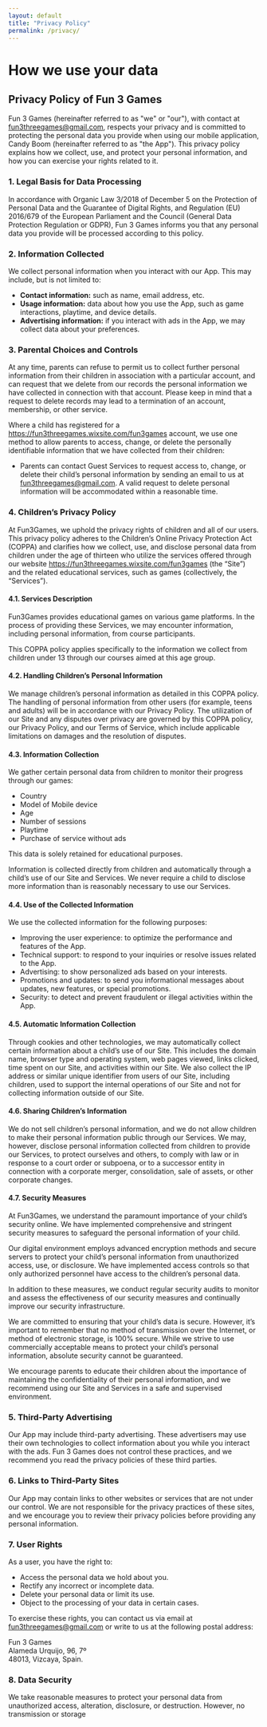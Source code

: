```yaml
---
layout: default
title: "Privacy Policy"
permalink: /privacy/
---
```


<div class="privacy-policy-content">
  <h1>How we use your data</h1>
  <h2>Privacy Policy of Fun 3 Games</h2>

  <p>Fun 3 Games (hereinafter referred to as "we" or "our"), with contact at <a href="mailto:fun3threegames@gmail.com">fun3threegames@gmail.com</a>, respects your privacy and is committed to protecting the personal data you provide when using our mobile application, Candy Boom (hereinafter referred to as "the App"). This privacy policy explains how we collect, use, and protect your personal information, and how you can exercise your rights related to it.</p>

  <h3>1. Legal Basis for Data Processing</h3>
  <p>In accordance with Organic Law 3/2018 of December 5 on the Protection of Personal Data and the Guarantee of Digital Rights, and Regulation (EU) 2016/679 of the European Parliament and the Council (General Data Protection Regulation or GDPR), Fun 3 Games informs you that any personal data you provide will be processed according to this policy.</p>

  <h3>2. Information Collected</h3>
  <p>We collect personal information when you interact with our App. This may include, but is not limited to:</p>
  <ul>
    <li><strong>Contact information:</strong> such as name, email address, etc.</li>
    <li><strong>Usage information:</strong> data about how you use the App, such as game interactions, playtime, and device details.</li>
    <li><strong>Advertising information:</strong> if you interact with ads in the App, we may collect data about your preferences.</li>
  </ul>

  <h3>3. Parental Choices and Controls</h3>
  <p>At any time, parents can refuse to permit us to collect further personal information from their children in association with a particular account, and can request that we delete from our records the personal information we have collected in connection with that account. Please keep in mind that a request to delete records may lead to a termination of an account, membership, or other service.</p>

  <p>Where a child has registered for a <a href="https://fun3threegames.wixsite.com/fun3games">https://fun3threegames.wixsite.com/fun3games</a> account, we use one method to allow parents to access, change, or delete the personally identifiable information that we have collected from their children:</p>
  <ul>
    <li>Parents can contact Guest Services to request access to, change, or delete their child’s personal information by sending an email to us at <a href="mailto:fun3threegames@gmail.com">fun3threegames@gmail.com</a>. A valid request to delete personal information will be accommodated within a reasonable time.</li>
  </ul>

  <h3>4. Children’s Privacy Policy</h3>
  <p>At Fun3Games, we uphold the privacy rights of children and all of our users. This privacy policy adheres to the Children’s Online Privacy Protection Act (COPPA) and clarifies how we collect, use, and disclose personal data from children under the age of thirteen who utilize the services offered through our website <a href="https://fun3threegames.wixsite.com/fun3games">https://fun3threegames.wixsite.com/fun3games</a> (the “Site”) and the related educational services, such as games (collectively, the “Services”).</p>

  <h4>4.1. Services Description</h4>
  <p>Fun3Games provides educational games on various game platforms. In the process of providing these Services, we may encounter information, including personal information, from course participants.</p>
  <p>This COPPA policy applies specifically to the information we collect from children under 13 through our courses aimed at this age group.</p>

  <h4>4.2. Handling Children’s Personal Information</h4>
  <p>We manage children’s personal information as detailed in this COPPA policy. The handling of personal information from other users (for example, teens and adults) will be in accordance with our Privacy Policy. The utilization of our Site and any disputes over privacy are governed by this COPPA policy, our Privacy Policy, and our Terms of Service, which include applicable limitations on damages and the resolution of disputes.</p>

  <h4>4.3. Information Collection</h4>
  <p>We gather certain personal data from children to monitor their progress through our games:</p>
  <ul>
    <li>Country</li>
    <li>Model of Mobile device</li>
    <li>Age</li>
    <li>Number of sessions</li>
    <li>Playtime</li>
    <li>Purchase of service without ads</li>
  </ul>
  <p>This data is solely retained for educational purposes.</p>
  <p>Information is collected directly from children and automatically through a child’s use of our Site and Services. We never require a child to disclose more information than is reasonably necessary to use our Services.</p>

  <h4>4.4. Use of the Collected Information</h4>
  <p>We use the collected information for the following purposes:</p>
  <ul>
    <li>Improving the user experience: to optimize the performance and features of the App.</li>
    <li>Technical support: to respond to your inquiries or resolve issues related to the App.</li>
    <li>Advertising: to show personalized ads based on your interests.</li>
    <li>Promotions and updates: to send you informational messages about updates, new features, or special promotions.</li>
    <li>Security: to detect and prevent fraudulent or illegal activities within the App.</li>
  </ul>

  <h4>4.5. Automatic Information Collection</h4>
  <p>Through cookies and other technologies, we may automatically collect certain information about a child’s use of our Site. This includes the domain name, browser type and operating system, web pages viewed, links clicked, time spent on our Site, and activities within our Site. We also collect the IP address or similar unique identifier from users of our Site, including children, used to support the internal operations of our Site and not for collecting information outside of our Site.</p>

  <h4>4.6. Sharing Children’s Information</h4>
  <p>We do not sell children’s personal information, and we do not allow children to make their personal information public through our Services. We may, however, disclose personal information collected from children to provide our Services, to protect ourselves and others, to comply with law or in response to a court order or subpoena, or to a successor entity in connection with a corporate merger, consolidation, sale of assets, or other corporate changes.</p>

  <h4>4.7. Security Measures</h4>
  <p>At Fun3Games, we understand the paramount importance of your child’s security online. We have implemented comprehensive and stringent security measures to safeguard the personal information of your child.</p>
  <p>Our digital environment employs advanced encryption methods and secure servers to protect your child’s personal information from unauthorized access, use, or disclosure. We have implemented access controls so that only authorized personnel have access to the children’s personal data.</p>
  <p>In addition to these measures, we conduct regular security audits to monitor and assess the effectiveness of our security measures and continually improve our security infrastructure.</p>
  <p>We are committed to ensuring that your child’s data is secure. However, it’s important to remember that no method of transmission over the Internet, or method of electronic storage, is 100% secure. While we strive to use commercially acceptable means to protect your child’s personal information, absolute security cannot be guaranteed.</p>
  <p>We encourage parents to educate their children about the importance of maintaining the confidentiality of their personal information, and we recommend using our Site and Services in a safe and supervised environment.</p>

  <h3>5. Third-Party Advertising</h3>
  <p>Our App may include third-party advertising. These advertisers may use their own technologies to collect information about you while you interact with the ads. Fun 3 Games does not control these practices, and we recommend you read the privacy policies of these third parties.</p>

  <h3>6. Links to Third-Party Sites</h3>
  <p>Our App may contain links to other websites or services that are not under our control. We are not responsible for the privacy practices of these sites, and we encourage you to review their privacy policies before providing any personal information.</p>

  <h3>7. User Rights</h3>
  <p>As a user, you have the right to:</p>
  <ul>
    <li>Access the personal data we hold about you.</li>
    <li>Rectify any incorrect or incomplete data.</li>
    <li>Delete your personal data or limit its use.</li>
    <li>Object to the processing of your data in certain cases.</li>
  </ul>
  <p>To exercise these rights, you can contact us via email at <a href="mailto:fun3threegames@gmail.com">fun3threegames@gmail.com</a> or write to us at the following postal address:</p>

  <p>Fun 3 Games<br>
    Alameda Urquijo, 96, 7º<br>
    48013, Vizcaya, Spain.
  </p>

  <h3>8. Data Security</h3>
  <p>We take reasonable measures to protect your personal data from unauthorized access, alteration, disclosure, or destruction. However, no transmission or storage
